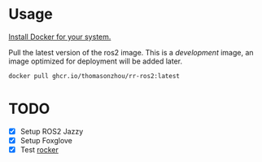# Usage 

[Install Docker for your system.](https://docs.docker.com/engine/install/)

Pull the latest version of the ros2 image. This is a *development* image, an image optimized for deployment will be added later.

```sh
docker pull ghcr.io/thomasonzhou/rr-ros2:latest
```


# TODO

- [x] Setup ROS2 Jazzy
- [x] Setup Foxglove
- [x] Test [rocker](https://github.com/osrf/rocker)
